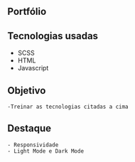 ## Portfólio 

## Tecnologias usadas
- SCSS
- HTML
- Javascript

## Objetivo
    -Treinar as tecnologias citadas a cima

## Destaque
    - Responsividade
    - Light Mode e Dark Mode
